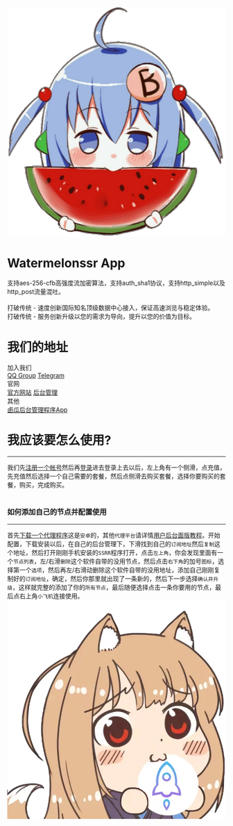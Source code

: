 ![Alt text](https://github.com/MoGuangYu/Xigua/raw/master/Picture/icon.png)
# Watermelonssr App
支持aes-256-cfb高强度流加密算法，支持auth_sha1协议，支持http_simple以及http_post流量混吐。<br><br>打破传统 - 速度创新国际知名顶级数据中心接入，保证高速浏览与稳定体验。<br>打破传统 - 服务创新升级以您的需求为导向，提升以您的价值为目标。
# 我们的地址
加入我们<br>
[QQ Group](https://jq.qq.com/?_wv=1027&k=5QZ40Zt)  [Telegram](https://t.me/ixgssr)<br>
官网<br>
[官方网站](http://origin.xgssr.com/)  [后台管理](http://origin.xgssr.com/user)<br>
其他<br>
[卥瓜后台管理程序App](https://github.com/MoGuangYu/Xigua/releases)
# 我应该要怎么使用?
------
我们先[注册一个帐号](http://origin.xgssr.com/auth/register)然后再[登录](http://origin.xgssr.com/user)进去登录上去以后，左上角有一个侧滑，点充值，先充值然后选择一个自己需要的套餐，然后点侧滑去购买套餐，选择你要购买的套餐，购买，完成购买。<br><br>
### 如何添加自己的节点并配置使用
------
首先[下载一个代理程序](http://origin.xgssr.com/ssr-download/ssrr-android.apk)这是`安卓`的，其他`代理平台`请详情[用户后台面版教程](http://origin.xgssr.com/user)。开始配置，下载安装以后，在自己的后台管理下，下滑找到自己的`订阅地址`然后`复制`这个地址，然后打开刚刚手机安装的`SSRR`程序打开，点击`左上角`，你会发现里面有一个`节点列表`，左/右滑`删除`这个软件自带的没用节点，然后点击`右下角`的加号`图标`，选择第一个`选项`，然后再左/右滑动删除这个软件自带的没用地址，添加自己刚刚复制好的`订阅地址`，确定，然后你那里就出现了一条新的，然后下一步选择`确认并升级`，这样就完整的添加了你的`所有节点`，最后随便选择点击一条你要用的节点，最后点右上角`小飞机`连接使用。<br>
![Alt text](https://github.com/MoGuangYu/Xigua/raw/master/Picture/DivZe40P.png)
